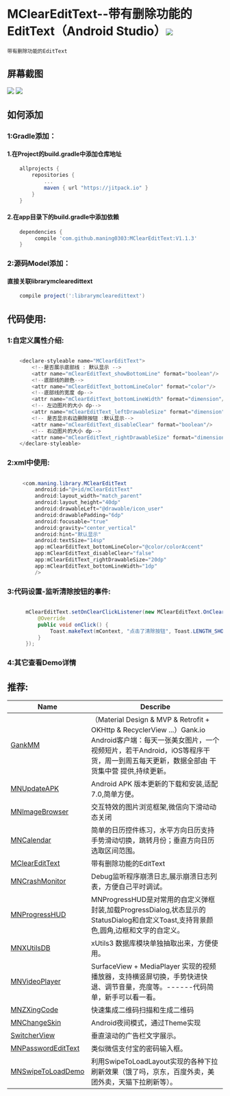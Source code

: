 # MClearEditText--带有删除功能的EditText（Android Studio）[![](https://jitpack.io/v/maning0303/MClearEditText.svg)](https://jitpack.io/#maning0303/MClearEditText)
    带有删除功能的EditText

## 屏幕截图
![](https://github.com/maning0303/MClearEditText/raw/master/screenshots/mn_clear_edittext_screenshot_001.png)
![](https://github.com/maning0303/MClearEditText/raw/master/screenshots/mn_clear_edittext_screenshot_002.png)


## 如何添加
### 1:Gradle添加：
#### 1.在Project的build.gradle中添加仓库地址

``` gradle
	allprojects {
		repositories {
			...
			maven { url "https://jitpack.io" }
		}
	}
```

#### 2.在app目录下的build.gradle中添加依赖
``` gradle
	dependencies {
	     compile 'com.github.maning0303:MClearEditText:V1.1.3'
	}
```

### 2:源码Model添加：
#### 直接关联librarymclearedittext

``` gradle
	compile project(':librarymclearedittext')

```

## 代码使用:
### 1:自定义属性介绍:

``` java

    <declare-styleable name="MClearEditText">
        <!--是否展示底部线 : 默认显示 -->
        <attr name="mClearEditText_showBottomLine" format="boolean"/>
        <!--底部线的颜色-->
        <attr name="mClearEditText_bottomLineColor" format="color"/>
        <!--底部线的宽度 dp-->
        <attr name="mClearEditText_bottomLineWidth" format="dimension"/>
        <!-- 左边图片的大小 dp-->
        <attr name="mClearEditText_leftDrawableSize" format="dimension"/>
        <!-- 是否显示右边删除按钮 :默认显示-->
        <attr name="mClearEditText_disableClear" format="boolean"/>
        <!-- 右边图片的大小 dp-->
        <attr name="mClearEditText_rightDrawableSize" format="dimension"/>
    </declare-styleable>

```


### 2:xml中使用:
``` java

     <com.maning.library.MClearEditText
         android:id="@+id/mClearEditText"
         android:layout_width="match_parent"
         android:layout_height="40dp"
         android:drawableLeft="@drawable/icon_user"
         android:drawablePadding="6dp"
         android:focusable="true"
         android:gravity="center_vertical"
         android:hint="默认显示"
         android:textSize="14sp"
         app:mClearEditText_bottomLineColor="@color/colorAccent"
         app:mClearEditText_disableClear="false"
         app:mClearEditText_rightDrawableSize="20dp"
         app:mClearEditText_bottomLineWidth="1dp"
         />

```

### 3:代码设置-监听清除按钮的事件:
``` java

      mClearEditText.setOnClearClickListener(new MClearEditText.OnClearClickListener() {
          @Override
          public void onClick() {
              Toast.makeText(mContext, "点击了清除按钮", Toast.LENGTH_SHORT).show();
          }
      });

```

### 4:其它查看Demo详情


## 推荐:
Name | Describe |
--- | --- |
[GankMM](https://github.com/maning0303/GankMM) | （Material Design & MVP & Retrofit + OKHttp & RecyclerView ...）Gank.io Android客户端：每天一张美女图片，一个视频短片，若干Android，iOS等程序干货，周一到周五每天更新，数据全部由 干货集中营 提供,持续更新。 |
[MNUpdateAPK](https://github.com/maning0303/MNUpdateAPK) | Android APK 版本更新的下载和安装,适配7.0,简单方便。 |
[MNImageBrowser](https://github.com/maning0303/MNImageBrowser) | 交互特效的图片浏览框架,微信向下滑动动态关闭 |
[MNCalendar](https://github.com/maning0303/MNCalendar) | 简单的日历控件练习，水平方向日历支持手势滑动切换，跳转月份；垂直方向日历选取区间范围。 |
[MClearEditText](https://github.com/maning0303/MClearEditText) | 带有删除功能的EditText |
[MNCrashMonitor](https://github.com/maning0303/MNCrashMonitor) | Debug监听程序崩溃日志,展示崩溃日志列表，方便自己平时调试。 |
[MNProgressHUD](https://github.com/maning0303/MNProgressHUD) | MNProgressHUD是对常用的自定义弹框封装,加载ProgressDialog,状态显示的StatusDialog和自定义Toast,支持背景颜色,圆角,边框和文字的自定义。 |
[MNXUtilsDB](https://github.com/maning0303/MNXUtilsDB) | xUtils3 数据库模块单独抽取出来，方便使用。 |
[MNVideoPlayer](https://github.com/maning0303/MNVideoPlayer) | SurfaceView + MediaPlayer 实现的视频播放器，支持横竖屏切换，手势快进快退、调节音量，亮度等。------代码简单，新手可以看一看。 |
[MNZXingCode](https://github.com/maning0303/MNZXingCode) | 快速集成二维码扫描和生成二维码 |
[MNChangeSkin](https://github.com/maning0303/MNChangeSkin) | Android夜间模式，通过Theme实现 |
[SwitcherView](https://github.com/maning0303/SwitcherView) | 垂直滚动的广告栏文字展示。 |
[MNPasswordEditText](https://github.com/maning0303/MNPasswordEditText) | 类似微信支付宝的密码输入框。 |
[MNSwipeToLoadDemo](https://github.com/maning0303/MNSwipeToLoadDemo) | 利用SwipeToLoadLayout实现的各种下拉刷新效果（饿了吗，京东，百度外卖，美团外卖，天猫下拉刷新等）。 |


    

